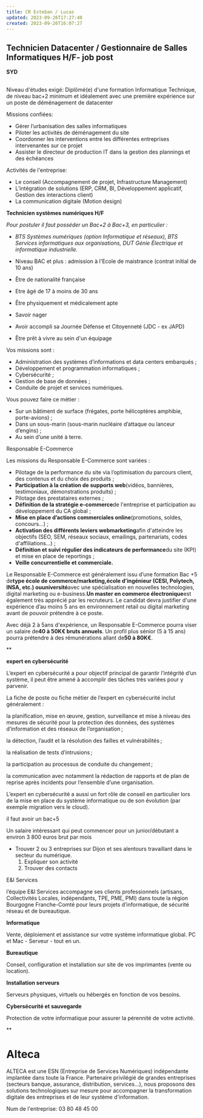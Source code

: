 ```yaml
---
title: CR Esteban / Lucas
updated: 2023-09-26T17:27:40
created: 2023-09-26T16:07:27
---
```


## Technicien Datacenter / Gestionnaire de Salles Informatiques H/F- job post
**SYD**
## 
Niveau d'études exigé: Diplômé(e) d'une formation Informatique Technique, de niveau bac+2 minimum et idéalement avec une première expérience sur un poste de déménagement de datacenter

Missions confiées:
- Gérer l’urbanisation des salles informatiques
- Piloter les activités de déménagement du site
- Coordonner les interventions entre les différentes entreprises intervenantes sur ce projet
- Assister le directeur de production IT dans la gestion des plannings et des échéances

Activités de l'entreprise:
- Le conseil (Accompagnement de projet, Infrastructure Management)
- L’intégration de solutions (ERP, CRM, BI, Développement applicatif, Gestion des interactions client)
- La communication digitale (Motion design)

**Technicien systèmes numériques H/F**

*Pour postuler il faut posséder un Bac+2 à Bac+3, en particulier :*
- *BTS Systèmes numériques (option Informatique et réseaux), BTS Services informatiques aux organisations, DUT Génie Électrique et informatique industrielle.*

- Niveau BAC et plus : admission à l'Ecole de maistrance (contrat initial de 10 ans)
- Être de nationalité française
- Etre âgé de 17 à moins de 30 ans
- Être physiquement et médicalement apte
- Savoir nager
- Avoir accompli sa Journée Défense et Citoyenneté (JDC - ex JAPD)
- Être prêt à vivre au sein d'un équipage

Vos missions sont :
- Administration des systèmes d’informations et data centers embarqués ;
- Développement et programmation informatiques ;
- Cybersécurité ;
- Gestion de base de données ;
- Conduite de projet et services numériques.

Vous pouvez faire ce métier :
- Sur un bâtiment de surface (frégates, porte hélicoptères amphibie, porte-avions) ;
- Dans un sous-marin (sous-marin nucléaire d’attaque ou lanceur d’engins) ;
- Au sein d’une unité à terre.

Responsable E-Commerce

Les missions du Responsable E-Commerce sont variées :
- Pilotage de la performance du site via l’optimisation du parcours client, des contenus et du choix des produits ;
- **Participation à la création de supports web**(vidéos, bannières, testimoniaux, démonstrations produits) ;
- Pilotage des prestataires externes ;
- **Définition de la stratégie e-commerce**de l'entreprise et participation au développement du CA global ;
- **Mise en place d’actions commerciales online**(promotions, soldes, concours...) ;
- **Activation des différents leviers webmarketing**afin d'atteindre les objectifs (SEO, SEM, réseaux sociaux, emailings, partenariats, codes d'affiliations...) ;
- **Définition et suivi régulier des indicateurs de performance**du site (KPI) et mise en place de reportings ;
- **Veille concurrentielle et commerciale.**

Le Responsable E-Commerce est généralement issu d’une formation Bac +5 de**type école de commerce/marketing,**école d’ingénieur (CESI, Polytech, INSA, etc.) ou**université**avec une spécialisation en nouvelles technologies, digital marketing ou e-business.**Un master en commerce électronique**est également très apprécié par les recruteurs. Le candidat devra justifier d'une expérience d’au moins 5 ans en environnement retail ou digital marketing avant de pouvoir prétendre à ce poste.

Avec déjà 2 à 5ans d'expérience, un Responsable E-Commerce pourra viser un salaire de**40 à 50K€ bruts annuels**. Un profil plus sénior (5 à 15 ans) pourra prétendre à des rémunérations allant de**50 à 80K€**.

**

**expert en cybersécurité**

L’expert en cybersécurité a pour objectif principal de garantir l’intégrité d’un système, il peut être amené à accomplir des tâches très variées pour y parvenir.

La fiche de poste ou fiche métier de l’expert en cybersécurité inclut généralement :

la planification, mise en œuvre, gestion, surveillance et mise à niveau des mesures de sécurité pour la protection des données, des systèmes d’information et des réseaux de l’organisation ;

la détection, l’audit et la résolution des failles et vulnérabilités ;

la réalisation de tests d’intrusions ;

la participation au processus de conduite du changement ;

la communication avec notamment la rédaction de rapports et de plan de reprise après incidents pour l’ensemble d’une organisation.

L’expert en cybersécurité a aussi un fort rôle de conseil en particulier lors de la mise en place du système informatique ou de son évolution (par exemple migration vers le cloud).

il faut avoir un bac+5

Un salaire intéressant qui peut commencer pour un junior/débutant a environ 3 800 euros brut par mois

- Trouver 2 ou 3 entreprises sur Dijon et ses alentours travaillant dans le secteur du numérique.
  1.  Expliquer son activité
  2.  Trouver des contacts

E&I Services

l’équipe E&I Services accompagne ses clients professionnels (artisans, Collectivités Locales, indépendants, TPE, PME, PMI) dans toute la région Bourgogne Franche-Comté pour leurs projets d’informatique, de sécurité réseau et de bureautique.

**Informatique**

Vente, déploiement et assistance sur votre système informatique global. PC et Mac - Serveur - tout en un.

**Bureautique**

Conseil, configuration et installation sur site de vos imprimantes (vente ou location).

**Installation serveurs**

Serveurs physiques, virtuels ou hébergés en fonction de vos besoins.

**Cybersécurité et sauvegarde**

Protection de votre informatique pour assurer la pérennité de votre activité.

**

# Alteca
ALTECA est une ESN (Entreprise de Services Numériques) indépendante implantée dans toute la France. Partenaire privilégié de grandes entreprises (secteurs banque, assurance, distribution, services…), nous proposons des solutions technologiques sur mesure pour accompagner la transformation digitale des entreprises et de leur système d'information.

Num de l'entreprise: 03 80 48 45 00

